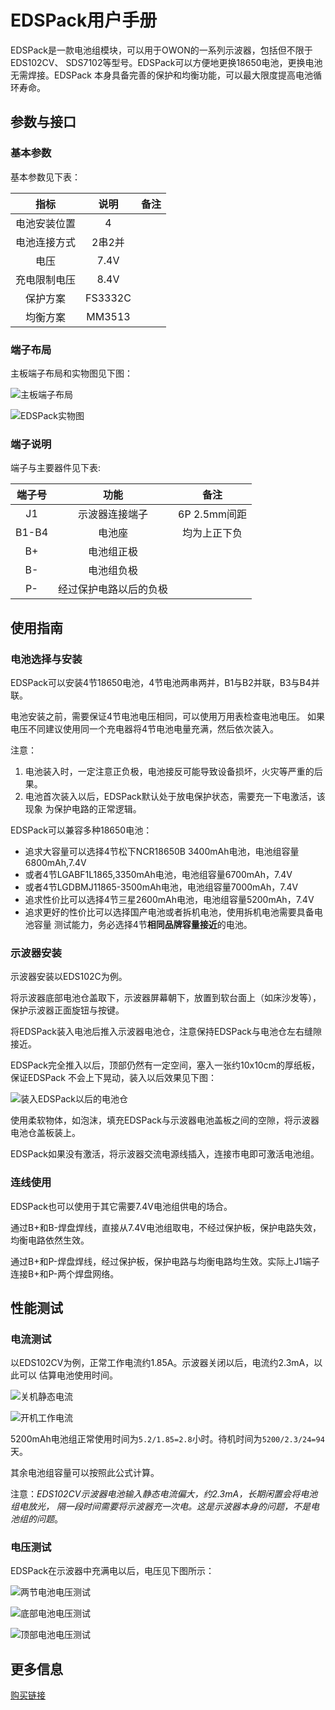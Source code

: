 # EDSPack用户手册
EDSPack是一款电池组模块，可以用于OWON的一系列示波器，包括但不限于EDS102CV、
SDS7102等型号。EDSPack可以方便地更换18650电池，更换电池无需焊接。EDSPack
本身具备完善的保护和均衡功能，可以最大限度提高电池循环寿命。

## 参数与接口

### 基本参数

基本参数见下表：

|       指标   | 说明    | 备注     |
|:------------:|:-------:|:--------:|
| 电池安装位置 |  4      |          |
| 电池连接方式 | 2串2并  |          |
| 电压         | 7.4V    |          |
| 充电限制电压 | 8.4V    |          |
| 保护方案     | FS3332C |          |
| 均衡方案     | MM3513  |          |

### 端子布局

主板端子布局和实物图见下图：
 
![主板端子布局](image/01-主板端子布局.png "主板端子布局")
 
![EDSPack实物图](image/09-EDSPack实物图.png "EDSPack实物图")

### 端子说明
端子与主要器件见下表:

|   端子号     | 功能                   | 备注         |
|:------------:|:----------------------:|:------------:|
| J1           | 示波器连接端子         | 6P 2.5mm间距 |
| B1-B4        | 电池座                 | 均为上正下负 |
| B+           | 电池组正极             |              |
| B-           | 电池组负极             |              |
| P-           | 经过保护电路以后的负极 |              |


## 使用指南

### 电池选择与安装

EDSPack可以安装4节18650电池，4节电池两串两并，B1与B2并联，B3与B4并联。

电池安装之前，需要保证4节电池电压相同，可以使用万用表检查电池电压。
如果电压不同建议使用同一个充电器将4节电池电量充满，然后依次装入。

注意：
 1. 电池装入时，一定注意正负极，电池接反可能导致设备损坏，火灾等严重的后果。
 2. 电池首次装入以后，EDSPack默认处于放电保护状态，需要充一下电激活，该现象
    为保护电路的正常逻辑。

EDSPack可以兼容多种18650电池：
- 追求大容量可以选择4节松下NCR18650B 3400mAh电池，电池组容量6800mAh,7.4V
- 或者4节LGABF1L1865,3350mAh电池，电池组容量6700mAh，7.4V
- 或者4节LGDBMJ11865-3500mAh电池，电池组容量7000mAh，7.4V
- 追求性价比可以选择4节三星2600mAh电池，电池组容量5200mAh，7.4V
- 追求更好的性价比可以选择国产电池或者拆机电池，使用拆机电池需要具备电池容量
  测试能力，务必选择4节**相同品牌容量接近**的电池。

### 示波器安装

示波器安装以EDS102C为例。

将示波器底部电池仓盖取下，示波器屏幕朝下，放置到软台面上（如床沙发等），
保护示波器正面旋钮与按键。

将EDSPack装入电池后推入示波器电池仓，注意保持EDSPack与电池仓左右缝隙接近。

EDSPack完全推入以后，顶部仍然有一定空间，塞入一张约10x10cm的厚纸板，保证EDSPack
不会上下晃动，装入以后效果见下图：

![装入EDSPack以后的电池仓](image/03-装入EDSPack以后的电池仓.png "装入EDSPack以后的电池仓")

使用柔软物体，如泡沫，填充EDSPack与示波器电池盖板之间的空隙，将示波器电池仓盖板装上。

EDSPack如果没有激活，将示波器交流电源线插入，连接市电即可激活电池组。
 
### 连线使用

EDSPack也可以使用于其它需要7.4V电池组供电的场合。

通过B+和B-焊盘焊线，直接从7.4V电池组取电，不经过保护板，保护电路失效，
均衡电路依然生效。

通过B+和P-焊盘焊线，经过保护板，保护电路与均衡电路均生效。实际上J1端子
连接B+和P-两个焊盘网络。

## 性能测试

### 电流测试

以EDS102CV为例，正常工作电流约1.85A。示波器关闭以后，电流约2.3mA，以此可以
估算电池使用时间。
 
![关机静态电流](image/04-关机静态电流.png "关机静态电流")
 
![开机工作电流](image/05-开机工作电流.png "开机工作电流")

5200mAh电池组正常使用时间为`5.2/1.85=2.8`小时。待机时间为`5200/2.3/24=94`天。

其余电池组容量可以按照此公式计算。

注意：*EDS102CV示波器电池输入静态电流偏大，约2.3mA，长期闲置会将电池组电放光，
隔一段时间需要将示波器充一次电。这是示波器本身的问题，不是电池组的问题*。

### 电压测试

EDSPack在示波器中充满电以后，电压见下图所示：
 
![两节电池电压测试](image/06-两节电池电压测试.png "两节电池电压测试")
 
![底部电池电压测试](image/07-底部电池电压测试.png "底部电池电压测试")
 
![顶部电池电压测试](image/08-顶部电池电压测试.png "顶部电池电压测试")

## 更多信息

[购买链接](https://item.taobao.com/item.htm?spm=a1z10.1-c.w4004-9102396040.29.17d11e5fmlPS4n&id=522970098585)

